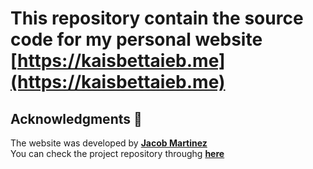 # This repository contain the source code for my personal website   **[https://kaisbettaieb.me](https://kaisbettaieb.me)**


## Acknowledgments 🎁
The website was developed by **[Jacob Martinez](https://github.com/cobidev)**\
You can check the project repository throughg **[here](https://github.com/cobidev/gatsby-simplefolio)**
